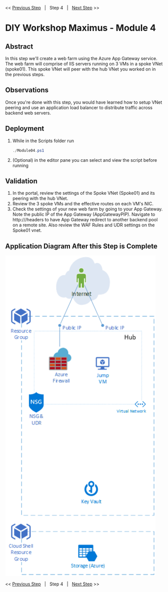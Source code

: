 << [Previous Step][Prev]&nbsp;&nbsp;&nbsp;|&nbsp;&nbsp;&nbsp;Step 4&nbsp;&nbsp;&nbsp;|&nbsp;&nbsp;&nbsp;[Next Step][Next] >> 

# DIY Workshop Maximus - Module 4

## Abstract
In this step we'll create a web farm using the Azure App Gateway service. The web farm will comprise of IIS servers running on 3 VMs in a spoke VNet (spoke01). This spoke VNet will peer with the hub VNet you worked on in the previous steps.

## Observations
Once you're done with this step, you would have learned how to setup VNet peering and use an application load balancer to distribute traffic across backend web servers. 

## Deployment
1. While in the Scripts folder run
   ```powershell
   ./Module04.ps1
   ```
2. (Optional) in the editor pane you can select and view the script before running

## Validation
1. In the portal, review the settings of the Spoke VNet (Spoke01) and its peering with the hub VNet.
2. Review the 3 spoke VMs and the effective routes on each VM's NIC.
3. Check the settings of your new web farm by going to your App Gateway. Note the public IP of the App Gateway (AppGatewayPIP).
Navigate to http://<AppGatewayPIP>/headers to have App Gateway redirect to another backend pool on a remote site.
Also review the WAF Rules and UDR settings on the Spoke01 vnet.

## Application Diagram After this Step is Complete
[![1]][1]

<< [Previous Step][Prev]&nbsp;&nbsp;&nbsp;|&nbsp;&nbsp;&nbsp;Step 4&nbsp;&nbsp;&nbsp;|&nbsp;&nbsp;&nbsp;[Next Step][Next] >> 

<!--Link References-->
[Prev]: ./Module03.md
[Next]: ./Module05.md

<!--Image References-->
[1]: ./Media/Step4.svg "As built diagram for step 4" 